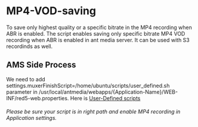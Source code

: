 # MP4-VOD-saving
To save only highest quality or a specific bitrate in the MP4 recording when ABR is enabled.
The script enables saving only specific bitrate MP4 VOD recording when ABR is enabled in ant media server. 
It can be used with S3 recordinds as well.
## AMS Side Process
We need to add settings.muxerFinishScript=/home/ubuntu/scripts/user_defined.sh parameter in /usr/local/antmedia/webapps/{Application-Name}/WEB-INF/red5-web.properties.
Here is [User-Defined scripts](https://github.com/ant-media/Ant-Media-Server/wiki/User-defined-Scripts)
###### Please be sure your script is in right path and enable MP4 recording in Application settings.
